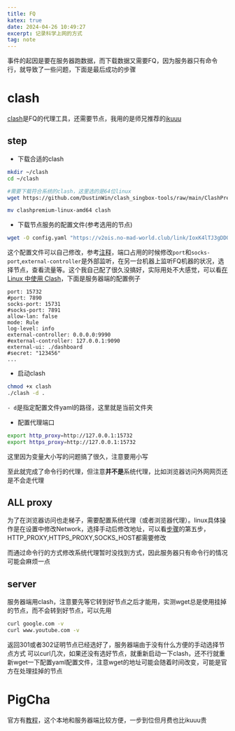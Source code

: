 ```yaml
---
title: FQ
katex: true
date: 2024-04-26 10:49:27
excerpt: 记录科学上网的方式
tag: note
---
```


事件的起因是要在服务器跑数据，而下载数据又需要FQ，因为服务器只有命令行，就导致了一些问题，下面是最后成功的步骤

# clash
[clash](https://clash.wiki/)是FQ的代理工具，还需要节点，我用的是师兄推荐的[ikuuu](https://ikuuu.org/user)

## step

- 下载合适的clash
```bash
mkdir ~/clash
cd ~/clash

#需要下载符合系统的clash，这里选的是64位linux
wget https://github.com/DustinWin/clash_singbox-tools/raw/main/ClashPremium-release/clashpremium-linux-amd64

mv clashpremium-linux-amd64 clash
```

- 下载节点服务的配置文件(参考选用的节点)
```bash
wget -O config.yaml "https://v2ois.no-mad-world.club/link/IoxK4lTJ3gDDQvyV?clash=3"
```
这个配置文件可以自己修改，参考[注释](https://clash.wiki/configuration/configuration-reference.html)，端口占用的时候修改`port`和`socks-port`,`external-controller`是外部监听，在另一台机器上监听FQ机器的状况，选择节点，查看流量等。这个我自己配了很久没搞好，实际用处不大感觉，可以看[在 Linux 中使用 Clash](https://zhuanlan.zhihu.com/p/692274448)，下面是服务器端的配置例子
```
port: 15732
#port: 7890
socks-port: 15731
#socks-port: 7891
allow-lan: false
mode: Rule 
log-level: info 
external-controller: 0.0.0.0:9990
#external-controller: 127.0.0.1:9090
external-ui: ./dashboard
#secret: "123456"
...

```
- 启动clash
```bash
chmod +x clash
./clash -d .

```
`- d`是指定配置文件yaml的路径，这里就是当前文件夹

- 配置代理端口
```bash
export http_proxy=http://127.0.0.1:15732
export https_proxy=http://127.0.0.1:15732
```
这里因为变量大小写的问题搞了很久，注意要用小写

至此就完成了命令行的代理，但注意**并不是**系统代理，比如浏览器访问外网网页还是不会走代理

## ALL proxy

为了在浏览器访问也走梯子，需要配置系统代理（或者浏览器代理）。linux具体操作是在设置中修改Network，选择手动后修改地址，可以看[步骤](https://ikuuu.org/user/tutorial?os=linux&client=clash)的第五步，HTTP_PROXY,HTTPS_PROXY,SOCKS_HOST都需要修改

而通过命令行的方式修改系统代理暂时没找到方式，因此服务器只有命令行的情况可能会麻烦一点


## server

服务器端用clash，注意要先等它转到好节点之后才能用，实测wget总是使用挂掉的节点，而不会转到好节点，可以先用
```bash
curl google.com -v
curl www.youtube.com -v
```
返回301或者302证明节点已经选好了，服务器端由于没有什么方便的手动选择节点方式
可以curl几次，如果还没有选好节点，就重新启动一下clash，还不行就重新wget一下配置yaml配置文件，注意wget的地址可能会随着时间改变，可能是官方在处理挂掉的节点

# PigCha

官方有[教程](http://120.241.39.52:8888/misc/linux_tutorial)，这个本地和服务器端比较方便，一步到位但月费也比ikuuu贵

